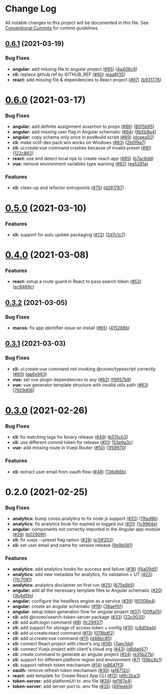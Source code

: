 # Change Log

All notable changes to this project will be documented in this file.
See [Conventional Commits](https://conventionalcommits.org) for commit guidelines.

## [0.6.1](https://github.com/coveo/cli/compare/v0.6.0...v0.6.1) (2021-03-19)


### Bug Fixes

* **angular:** add missing file to angular project ([#95](https://github.com/coveo/cli/issues/95)) ([4a406c8](https://github.com/coveo/cli/commit/4a406c81a7dc48ba49185f579a634416abd9d5f2))
* **cli:** replace github.ref by GITHUB_REF ([#90](https://github.com/coveo/cli/issues/90)) ([eaa8f35](https://github.com/coveo/cli/commit/eaa8f357d3ac5a467cb1e264e99f5318a7de134d))
* **react:** add missing file & dependencies to React project ([#97](https://github.com/coveo/cli/issues/97)) ([b931776](https://github.com/coveo/cli/commit/b93177664eadc49ed4e37e987404567ea313642f))





# [0.6.0](https://github.com/coveo/cli/compare/v0.5.0...v0.6.0) (2021-03-17)


### Bug Fixes

* **angular:** add definite assignment assertion to props ([#86](https://github.com/coveo/cli/issues/86)) ([85f5b95](https://github.com/coveo/cli/commit/85f5b95cc94be7bc525de42a8b2ecdb29d70506c))
* **angular:** add missing user flag in Angular schematic ([#84](https://github.com/coveo/cli/issues/84)) ([9b5b8a4](https://github.com/coveo/cli/commit/9b5b8a41af7d8a6210402b77a631c00e616db53e))
* **angular:** copy schema only once in postbuild script ([#89](https://github.com/coveo/cli/issues/89)) ([dceea50](https://github.com/coveo/cli/commit/dceea50ef7c76335a51d87505748df7a210ad90c))
* **cli:** make oclif-dev pack:win works on Windows ([#83](https://github.com/coveo/cli/issues/83)) ([2b0f9a7](https://github.com/coveo/cli/commit/2b0f9a74288b057efec8b5102816d53712ff421e))
* **cli:** ui:create:vue command crashes because of invalid preset ([#81](https://github.com/coveo/cli/issues/81)) ([122c862](https://github.com/coveo/cli/commit/122c8622624ffa10f0212b44de77962eaf60e786))
* **react:** use and detect local npx to create-react-app ([#85](https://github.com/coveo/cli/issues/85)) ([b7ac6dd](https://github.com/coveo/cli/commit/b7ac6ddd3f9b26d9720116268549a5ed68754afa))
* **vue:** remove environment variables type warning ([#82](https://github.com/coveo/cli/issues/82)) ([ea5281a](https://github.com/coveo/cli/commit/ea5281a3bc5a69a6709edd9702bfb06e39bf5dac))


### Features

* **cli:** clean-up and refactor entrypoints ([#75](https://github.com/coveo/cli/issues/75)) ([d281787](https://github.com/coveo/cli/commit/d2817874d5eb7c1b7aca0117a9116073a4807162))





# [0.5.0](https://github.com/coveo/cli/compare/v0.4.0...v0.5.0) (2021-03-10)


### Features

* **cli:** support for auto update packaging  ([#72](https://github.com/coveo/cli/issues/72)) ([2d7c1c7](https://github.com/coveo/cli/commit/2d7c1c761d9578dfb47d8a92bd5a827e6d2a4b0b))





# [0.4.0](https://github.com/coveo/cli/compare/v0.3.2...v0.4.0) (2021-03-08)

### Features

- **react:** setup a route guard in React to pass search token ([#53](https://github.com/coveo/cli/issues/53)) ([ec8469c](https://github.com/coveo/cli/commit/ec8469c9631f25f61345311f2a1ac2acde39895b))

## [0.3.2](https://github.com/coveo/cli/compare/v0.3.1...v0.3.2) (2021-03-05)

### Bug Fixes

- **macos:** fix app identifier issue on install ([#65](https://github.com/coveo/cli/issues/65)) ([415288b](https://github.com/coveo/cli/commit/415288b937df0aa0638c9d08a8ec2358086de07d))

## [0.3.1](https://github.com/coveo/cli/compare/v0.3.0...v0.3.1) (2021-03-03)

### Bug Fixes

- **cli:** ui:create:vue command not invoking @coveo/typescript correctly ([#60](https://github.com/coveo/cli/issues/60)) ([da6e963](https://github.com/coveo/cli/commit/da6e9633be6f1d90471064239f3b77d5ce8e13e8))
- **vue:** set vue plugin dependencies to any ([#62](https://github.com/coveo/cli/issues/62)) ([f9957b8](https://github.com/coveo/cli/commit/f9957b8dc8e328e2d8d595e36564d842d1fcb9f2))
- **vue:** vue generator template structure with invalid utils path ([#63](https://github.com/coveo/cli/issues/63)) ([7929d56](https://github.com/coveo/cli/commit/7929d56432be1a4adf4d9a46e359bff3df02735b))

# [0.3.0](https://github.com/coveo/cli/compare/v0.2.0...v0.3.0) (2021-02-26)

### Bug Fixes

- **cli:** fix matching tags for binary release ([#49](https://github.com/coveo/cli/issues/49)) ([b515cb3](https://github.com/coveo/cli/commit/b515cb3ff81ab22f0cc3f49e4a9ef7d6158c7549))
- **cli:** use different commit token for release ([#51](https://github.com/coveo/cli/issues/51)) ([53e9a3c](https://github.com/coveo/cli/commit/53e9a3c3171cf0b723a455100c27f76fe69df9b2))
- **vue:** add missing route in Vuejs Router ([#50](https://github.com/coveo/cli/issues/50)) ([1f59970](https://github.com/coveo/cli/commit/1f599707dc7b175d90572dcff49dc722003c7edb))

### Features

- **cli:** extract user email from oauth flow ([#48](https://github.com/coveo/cli/issues/48)) ([136d66b](https://github.com/coveo/cli/commit/136d66b03f0682a9e53b7117272fbe41cf246487))

# 0.2.0 (2021-02-25)

### Bug Fixes

- **analytics:** bump coveo.analytics to fix node js support ([#22](https://github.com/coveo/cli/issues/22)) ([11fad8b](https://github.com/coveo/cli/commit/11fad8ba701dc6098209243f2d34ac5bdabeef5e))
- **analytics:** fix analytics hook for expired or logged out ([#31](https://github.com/coveo/cli/issues/31)) ([1c9964e](https://github.com/coveo/cli/commit/1c9964ecc02c65e6de3616c0f3e5dffa0347fbe3))
- **angular:** components not correctly imported in the Angular app module ([#28](https://github.com/coveo/cli/issues/28)) ([b02909f](https://github.com/coveo/cli/commit/b02909fe0b5ec43ea718420058619959ec7f5d6f))
- **cli:** fix vuejs --preset flag option ([#29](https://github.com/coveo/cli/issues/29)) ([e7df203](https://github.com/coveo/cli/commit/e7df2032a01ad760e5166a161f507de74ae01192))
- **cli:** set user email and name for version release ([9e9b081](https://github.com/coveo/cli/commit/9e9b081501c2955bdb7d1725e342e07df0eff000))

### Features

- **analytics:** add analytics hooks for success and failure ([#18](https://github.com/coveo/cli/issues/18)) ([f4a09d5](https://github.com/coveo/cli/commit/f4a09d58bff4e347c1d8769b92978327a5b9c831))
- **analytics:** add new metadata for analytics, fix validation + UT ([#23](https://github.com/coveo/cli/issues/23)) ([7fc7081](https://github.com/coveo/cli/commit/7fc7081891984e0c596b43f5a011ec7fe5ff91fe))
- **analytics:** analytics disclaimer on first run ([#25](https://github.com/coveo/cli/issues/25)) ([675e8b5](https://github.com/coveo/cli/commit/675e8b521bdce44438c6e1ff9d0a2a98a0962a55))
- **angular:** add all the necessary template files to Angular schematic ([#20](https://github.com/coveo/cli/issues/20)) ([3b4d5fe](https://github.com/coveo/cli/commit/3b4d5feec653525f400bb4f62522238264533d18))
- **angular:** configure the headless engine as a service ([#39](https://github.com/coveo/cli/issues/39)) ([60108e4](https://github.com/coveo/cli/commit/60108e4b959464d946d2f7a5de26193f89fe7b1d))
- **angular:** create an angular schematic ([#19](https://github.com/coveo/cli/issues/19)) ([38aef0f](https://github.com/coveo/cli/commit/38aef0fd358d8b8b6252f7e6bcdd02e58f2323fa))
- **angular:** setup token generation flow for angular project ([#37](https://github.com/coveo/cli/issues/37)) ([00ffa05](https://github.com/coveo/cli/commit/00ffa05d2572e0a0f9b9dc71552e569b3807bca7))
- **cli:** add @coveo/search-token-server package ([#33](https://github.com/coveo/cli/issues/33)) ([23c9035](https://github.com/coveo/cli/commit/23c9035c66dcd15fcc10c5fb038a5d1333929e52))
- **cli:** add auth:login command ([#8](https://github.com/coveo/cli/issues/8)) ([fc29937](https://github.com/coveo/cli/commit/fc2993770d1efd5633e5d8ff00c1d5105535ee59))
- **cli:** add support for storage of access token + config ([#10](https://github.com/coveo/cli/issues/10)) ([c8d0beb](https://github.com/coveo/cli/commit/c8d0bebdb33996097a4688ba568675633cce35ea))
- **cli:** add ui:create:react command ([#13](https://github.com/coveo/cli/issues/13)) ([078bdf2](https://github.com/coveo/cli/commit/078bdf2f44dd7939c00ad7811b412676ef643fa0))
- **cli:** add ui:create:vue command ([#11](https://github.com/coveo/cli/issues/11)) ([d48bc85](https://github.com/coveo/cli/commit/d48bc8594c2857b92fd221fd434e9cbd27802ff3))
- **cli:** connect React project with client's org ([#36](https://github.com/coveo/cli/issues/36)) ([7aec1dd](https://github.com/coveo/cli/commit/7aec1dd37f75be44e3e5b71cd9d8dc47dd5ea3a5))
- **cli:** connect Vuejs project with client's cloud org ([#43](https://github.com/coveo/cli/issues/43)) ([d6dad47](https://github.com/coveo/cli/commit/d6dad47cd0c056fd07a27c18f08de0780a4efcd9))
- **cli:** create command to generate an angular project ([#24](https://github.com/coveo/cli/issues/24)) ([e35b27b](https://github.com/coveo/cli/commit/e35b27b8f7a3ef03be10cf9ce3d6fb5d154328e5))
- **cli:** support for different platform region and environment ([#7](https://github.com/coveo/cli/issues/7)) ([59bc8c1](https://github.com/coveo/cli/commit/59bc8c1a17f8b2ee2b1380f9f23a131008b7bb9c))
- **cli:** support refresh token mechanism ([#14](https://github.com/coveo/cli/issues/14)) ([e8647f3](https://github.com/coveo/cli/commit/e8647f3f21c21ce85588265038571b85bb62e0f5))
- **oauth:** remove refresh token mechanism ([#30](https://github.com/coveo/cli/issues/30)) ([a18712c](https://github.com/coveo/cli/commit/a18712c70c85789ee9cbae0fb75d4c0b991262e1))
- **react:** add template for Create React App CLI ([#12](https://github.com/coveo/cli/issues/12)) ([d9c2ba3](https://github.com/coveo/cli/commit/d9c2ba37d2d23f77614ac6a2ba551f745b7383bd))
- **token-server:** add platformUrl to .env file ([#34](https://github.com/coveo/cli/issues/34)) ([ef167e4](https://github.com/coveo/cli/commit/ef167e4b4cf99af00908d53dffab797bb9e84921))
- **token-server:** add server port to .env file ([#35](https://github.com/coveo/cli/issues/35)) ([491eeb5](https://github.com/coveo/cli/commit/491eeb5f0ac929dd10a1356a9ee01d3683daae1b))
